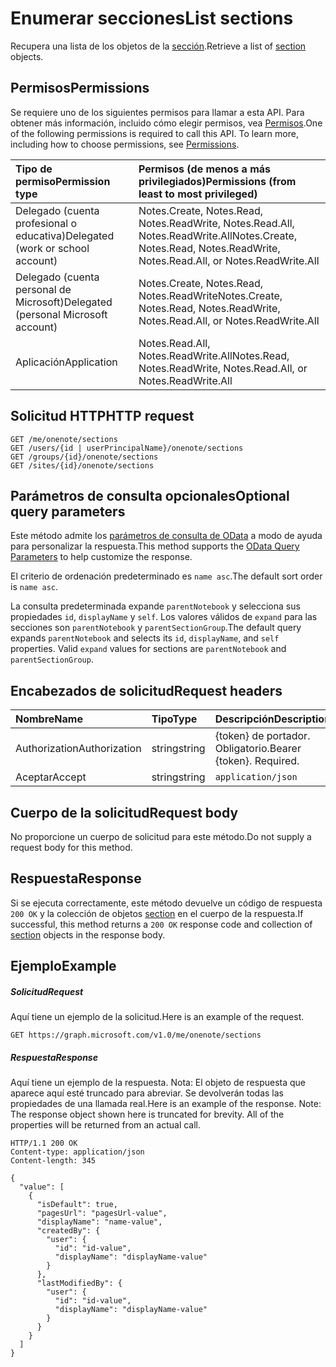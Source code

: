 # <a name="list-sections"></a><span data-ttu-id="2f2d4-101">Enumerar secciones</span><span class="sxs-lookup"><span data-stu-id="2f2d4-101">List sections</span></span>

<span data-ttu-id="2f2d4-102">Recupera una lista de los objetos de la [sección](../resources/section.md).</span><span class="sxs-lookup"><span data-stu-id="2f2d4-102">Retrieve a list of [section](../resources/section.md) objects.</span></span>
## <a name="permissions"></a><span data-ttu-id="2f2d4-103">Permisos</span><span class="sxs-lookup"><span data-stu-id="2f2d4-103">Permissions</span></span>
<span data-ttu-id="2f2d4-p101">Se requiere uno de los siguientes permisos para llamar a esta API. Para obtener más información, incluido cómo elegir permisos, vea [Permisos](../../../concepts/permissions_reference.md).</span><span class="sxs-lookup"><span data-stu-id="2f2d4-p101">One of the following permissions is required to call this API. To learn more, including how to choose permissions, see [Permissions](../../../concepts/permissions_reference.md).</span></span>

|<span data-ttu-id="2f2d4-106">Tipo de permiso</span><span class="sxs-lookup"><span data-stu-id="2f2d4-106">Permission type</span></span>      | <span data-ttu-id="2f2d4-107">Permisos (de menos a más privilegiados)</span><span class="sxs-lookup"><span data-stu-id="2f2d4-107">Permissions (from least to most privileged)</span></span>              |
|:--------------------|:---------------------------------------------------------|
|<span data-ttu-id="2f2d4-108">Delegado (cuenta profesional o educativa)</span><span class="sxs-lookup"><span data-stu-id="2f2d4-108">Delegated (work or school account)</span></span> | <span data-ttu-id="2f2d4-109">Notes.Create, Notes.Read, Notes.ReadWrite, Notes.Read.All, Notes.ReadWrite.All</span><span class="sxs-lookup"><span data-stu-id="2f2d4-109">Notes.Create, Notes.Read, Notes.ReadWrite, Notes.Read.All, or Notes.ReadWrite.All</span></span>    |
|<span data-ttu-id="2f2d4-110">Delegado (cuenta personal de Microsoft)</span><span class="sxs-lookup"><span data-stu-id="2f2d4-110">Delegated (personal Microsoft account)</span></span> | <span data-ttu-id="2f2d4-111">Notes.Create, Notes.Read, Notes.ReadWrite</span><span class="sxs-lookup"><span data-stu-id="2f2d4-111">Notes.Create, Notes.Read, Notes.ReadWrite, Notes.Read.All, or Notes.ReadWrite.All</span></span>    |
|<span data-ttu-id="2f2d4-112">Aplicación</span><span class="sxs-lookup"><span data-stu-id="2f2d4-112">Application</span></span> | <span data-ttu-id="2f2d4-113">Notes.Read.All, Notes.ReadWrite.All</span><span class="sxs-lookup"><span data-stu-id="2f2d4-113">Notes.Read, Notes.ReadWrite, Notes.Read.All, or Notes.ReadWrite.All</span></span> |

## <a name="http-request"></a><span data-ttu-id="2f2d4-114">Solicitud HTTP</span><span class="sxs-lookup"><span data-stu-id="2f2d4-114">HTTP request</span></span>
<!-- { "blockType": "ignored" } -->
```http
GET /me/onenote/sections
GET /users/{id | userPrincipalName}/onenote/sections
GET /groups/{id}/onenote/sections
GET /sites/{id}/onenote/sections
```
## <a name="optional-query-parameters"></a><span data-ttu-id="2f2d4-115">Parámetros de consulta opcionales</span><span class="sxs-lookup"><span data-stu-id="2f2d4-115">Optional query parameters</span></span>
<span data-ttu-id="2f2d4-116">Este método admite los [parámetros de consulta de OData](http://developer.microsoft.com/en-us/graph/docs/overview/query_parameters) a modo de ayuda para personalizar la respuesta.</span><span class="sxs-lookup"><span data-stu-id="2f2d4-116">This method supports the [OData Query Parameters](http://developer.microsoft.com/en-us/graph/docs/overview/query_parameters) to help customize the response.</span></span>

<span data-ttu-id="2f2d4-117">El criterio de ordenación predeterminado es `name asc`.</span><span class="sxs-lookup"><span data-stu-id="2f2d4-117">The default sort order is `name asc`.</span></span>

<span data-ttu-id="2f2d4-p102">La consulta predeterminada expande `parentNotebook` y selecciona sus propiedades `id`, `displayName` y `self`. Los valores válidos de `expand` para las secciones son `parentNotebook` y `parentSectionGroup`.</span><span class="sxs-lookup"><span data-stu-id="2f2d4-p102">The default query expands `parentNotebook` and selects its `id`, `displayName`, and `self` properties. Valid `expand` values for sections are `parentNotebook` and `parentSectionGroup`.</span></span>

## <a name="request-headers"></a><span data-ttu-id="2f2d4-120">Encabezados de solicitud</span><span class="sxs-lookup"><span data-stu-id="2f2d4-120">Request headers</span></span>
| <span data-ttu-id="2f2d4-121">Nombre</span><span class="sxs-lookup"><span data-stu-id="2f2d4-121">Name</span></span>       | <span data-ttu-id="2f2d4-122">Tipo</span><span class="sxs-lookup"><span data-stu-id="2f2d4-122">Type</span></span> | <span data-ttu-id="2f2d4-123">Descripción</span><span class="sxs-lookup"><span data-stu-id="2f2d4-123">Description</span></span>|
|:-----------|:------|:----------|
| <span data-ttu-id="2f2d4-124">Authorization</span><span class="sxs-lookup"><span data-stu-id="2f2d4-124">Authorization</span></span>  | <span data-ttu-id="2f2d4-125">string</span><span class="sxs-lookup"><span data-stu-id="2f2d4-125">string</span></span>  | <span data-ttu-id="2f2d4-p103">{token} de portador. Obligatorio.</span><span class="sxs-lookup"><span data-stu-id="2f2d4-p103">Bearer {token}. Required.</span></span> |
| <span data-ttu-id="2f2d4-128">Aceptar</span><span class="sxs-lookup"><span data-stu-id="2f2d4-128">Accept</span></span> | <span data-ttu-id="2f2d4-129">string</span><span class="sxs-lookup"><span data-stu-id="2f2d4-129">string</span></span> | `application/json` |

## <a name="request-body"></a><span data-ttu-id="2f2d4-130">Cuerpo de la solicitud</span><span class="sxs-lookup"><span data-stu-id="2f2d4-130">Request body</span></span>
<span data-ttu-id="2f2d4-131">No proporcione un cuerpo de solicitud para este método.</span><span class="sxs-lookup"><span data-stu-id="2f2d4-131">Do not supply a request body for this method.</span></span>

## <a name="response"></a><span data-ttu-id="2f2d4-132">Respuesta</span><span class="sxs-lookup"><span data-stu-id="2f2d4-132">Response</span></span>

<span data-ttu-id="2f2d4-133">Si se ejecuta correctamente, este método devuelve un código de respuesta `200 OK` y la colección de objetos [section](../resources/section.md) en el cuerpo de la respuesta.</span><span class="sxs-lookup"><span data-stu-id="2f2d4-133">If successful, this method returns a `200 OK` response code and collection of [section](../resources/section.md) objects in the response body.</span></span>
## <a name="example"></a><span data-ttu-id="2f2d4-134">Ejemplo</span><span class="sxs-lookup"><span data-stu-id="2f2d4-134">Example</span></span>
##### <a name="request"></a><span data-ttu-id="2f2d4-135">Solicitud</span><span class="sxs-lookup"><span data-stu-id="2f2d4-135">Request</span></span>
<span data-ttu-id="2f2d4-136">Aquí tiene un ejemplo de la solicitud.</span><span class="sxs-lookup"><span data-stu-id="2f2d4-136">Here is an example of the request.</span></span>
<!-- {
  "blockType": "request",
  "name": "get_sections"
}-->
```http
GET https://graph.microsoft.com/v1.0/me/onenote/sections
```
##### <a name="response"></a><span data-ttu-id="2f2d4-137">Respuesta</span><span class="sxs-lookup"><span data-stu-id="2f2d4-137">Response</span></span>
<span data-ttu-id="2f2d4-p104">Aquí tiene un ejemplo de la respuesta. Nota: El objeto de respuesta que aparece aquí esté truncado para abreviar. Se devolverán todas las propiedades de una llamada real.</span><span class="sxs-lookup"><span data-stu-id="2f2d4-p104">Here is an example of the response. Note: The response object shown here is truncated for brevity. All of the properties will be returned from an actual call.</span></span>
<!-- {
  "blockType": "response",
  "truncated": true,
  "@odata.type": "microsoft.graph.onenoteSection",
  "isCollection": true
} -->
```http
HTTP/1.1 200 OK
Content-type: application/json
Content-length: 345

{
  "value": [
    {
      "isDefault": true,
      "pagesUrl": "pagesUrl-value",
      "displayName": "name-value",      
      "createdBy": {
        "user": {
          "id": "id-value",
          "displayName": "displayName-value"
        }
      },
      "lastModifiedBy": {
        "user": {
          "id": "id-value",
          "displayName": "displayName-value"
        }
      }
    }
  ]
}
```

<!-- uuid: 8fcb5dbc-d5aa-4681-8e31-b001d5168d79
2015-10-25 14:57:30 UTC -->
<!-- {
  "type": "#page.annotation",
  "description": "List sections",
  "keywords": "",
  "section": "documentation",
  "tocPath": ""
}-->